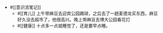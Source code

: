 - #[[意识流笔记]]
    - #[[育儿]] 上午带麻豆去迎宾公园踢球，之后去了一趟麦德龙买东西，麻豆好久没去超市了，他很高兴。晚上带麻豆去博大公园看花灯
    - #[[健康]] 十点多一点就睡觉了，还是要早点睡。
